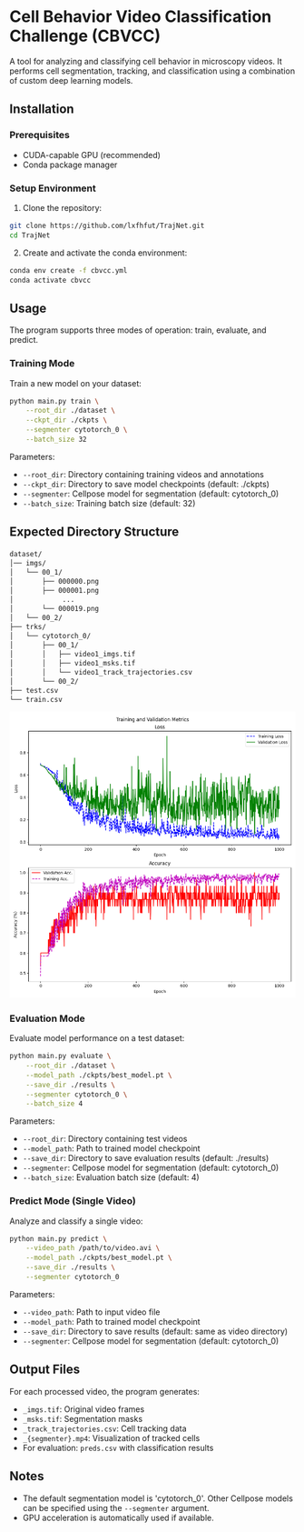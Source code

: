 # Cell Behavior Video Classification Challenge (CBVCC)

A tool for analyzing and classifying cell behavior in microscopy videos. It performs cell segmentation, tracking, and classification using a combination of custom deep learning models.

## Installation

### Prerequisites
- CUDA-capable GPU (recommended)
- Conda package manager

### Setup Environment

1. Clone the repository:
```bash
git clone https://github.com/lxfhfut/TrajNet.git
cd TrajNet
```

2. Create and activate the conda environment:
```bash
conda env create -f cbvcc.yml
conda activate cbvcc
```

## Usage

The program supports three modes of operation: train, evaluate, and predict.

### Training Mode

Train a new model on your dataset:

```bash
python main.py train \
    --root_dir ./dataset \
    --ckpt_dir ./ckpts \
    --segmenter cytotorch_0 \
    --batch_size 32
```

Parameters:
- `--root_dir`: Directory containing training videos and annotations
- `--ckpt_dir`: Directory to save model checkpoints (default: ./ckpts)
- `--segmenter`: Cellpose model for segmentation (default: cytotorch_0)
- `--batch_size`: Training batch size (default: 32)


## Expected Directory Structure

```
dataset/
│── imgs/
│   └── 00_1/
│       ├── 000000.png
│       ├── 000001.png
│            ...
│       └── 000019.png
│   └── 00_2/
├── trks/
│   └── cytotorch_0/
│       ├── 00_1/
│       │   ├── video1_imgs.tif
│       │   ├── video1_msks.tif
│       │   └── video1_track_trajectories.csv
│       └── 00_2/
├── test.csv
└── train.csv
```

![Training Progress](./ckpts/training_results_20241129_104939.png)

### Evaluation Mode

Evaluate model performance on a test dataset:

```bash
python main.py evaluate \
    --root_dir ./dataset \
    --model_path ./ckpts/best_model.pt \
    --save_dir ./results \
    --segmenter cytotorch_0 \
    --batch_size 4
```

Parameters:
- `--root_dir`: Directory containing test videos
- `--model_path`: Path to trained model checkpoint
- `--save_dir`: Directory to save evaluation results (default: ./results)
- `--segmenter`: Cellpose model for segmentation (default: cytotorch_0)
- `--batch_size`: Evaluation batch size (default: 4)

### Predict Mode (Single Video)

Analyze and classify a single video:

```bash
python main.py predict \
    --video_path /path/to/video.avi \
    --model_path ./ckpts/best_model.pt \
    --save_dir ./results \
    --segmenter cytotorch_0
```

Parameters:
- `--video_path`: Path to input video file
- `--model_path`: Path to trained model checkpoint
- `--save_dir`: Directory to save results (default: same as video directory)
- `--segmenter`: Cellpose model for segmentation (default: cytotorch_0)


## Output Files

For each processed video, the program generates:
- `_imgs.tif`: Original video frames
- `_msks.tif`: Segmentation masks
- `_track_trajectories.csv`: Cell tracking data
- `_{segmenter}.mp4`: Visualization of tracked cells
- For evaluation: `preds.csv` with classification results

## Notes

- The default segmentation model is 'cytotorch_0'. Other Cellpose models can be specified using the `--segmenter` argument.
- GPU acceleration is automatically used if available.
